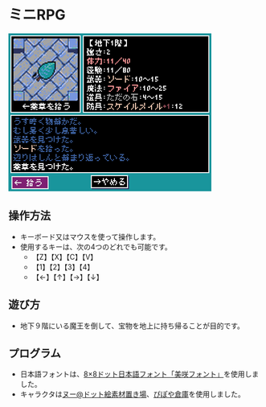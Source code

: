 
# ミニRPG

![minirpg11](img/minirpg11.gif)

## 操作方法

* キーボード又はマウスを使って操作します。
* 使用するキーは、次の4つのどれでも可能です。
  * 【Z】【X】【C】【V】
  * 【1】【2】【3】【4】
  * 【←】【↑】【→】【↓】

## 遊び方

* 地下９階にいる魔王を倒して、宝物を地上に持ち帰ることが目的です。

## プログラム

* 日本語フォントは、[8×8ドット日本語フォント「美咲フォント」](https://littlelimit.net/misaki.htm)を使用しました。
* キャラクタは[ヌー@ドット絵素材置き場](http://damagedgold.wp.xdomain.jp/)、[ぴぽや倉庫](https://pipoya.net/sozai/)を使用しました。
